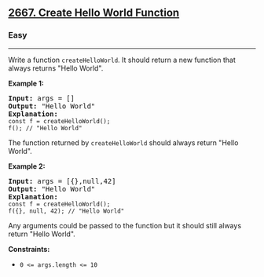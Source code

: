 <h2><a href="https://leetcode.com/problems/create-hello-world-function/git ">2667. Create Hello World Function</a></h2><h3>Easy</h3><hr><div>

<p>Write a function <code>createHelloWorld</code>. It should return a new function that always returns "Hello World".</p>

<p><strong>Example 1:</strong></p>

<pre><strong>Input:</strong> args = []
<strong>Output:</strong> "Hello World"
<strong>Explanation:</strong>
<code>const f = createHelloWorld();
f(); // "Hello World"
</code></pre>

<p>The function returned by <code>createHelloWorld</code> should always return "Hello World".</p>

<p><strong>Example 2:</strong></p>

<pre><strong>Input:</strong> args = [{},null,42]
<strong>Output:</strong> "Hello World"
<strong>Explanation:</strong>
<code>const f = createHelloWorld();
f({}, null, 42); // "Hello World"
</code></pre>

<p>Any arguments could be passed to the function but it should still always return "Hello World".</p>

<p><strong>Constraints:</strong></p>

<ul>
  <li><code>0 &lt;= args.length &lt;= 10</code></li>
</ul>
</div>
